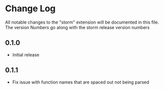 # Change Log

All notable changes to the "storm" extension will be documented in this file.
The version Numbers go along with the storm release version numbers

## 0.1.0

- Initial release

## 0.1.1

- Fix issue with function names that are spaced out not being parsed
